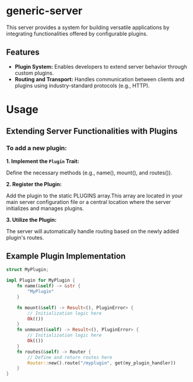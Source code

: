 # generic-server

This server provides a system for building versatile applications by integrating functionalities offered by configurable plugins.
## Features

* **Plugin System:** Enables developers to extend server behavior through custom plugins.
* **Routing and Transport:** Handles communication between clients and plugins using industry-standard protocols (e.g., HTTP).

# Usage
## Extending Server Functionalities with Plugins
### To add a new plugin:

**1. Implement the `Plugin` Trait:**

 Define the necessary methods (e.g., name(), mount(), and routes()).

**2. Register the Plugin:**

 Add the plugin to the static PLUGINS array.This array are located in your main server configuration file or a central location where the server initializes and manages plugins.

**3. Utilize the Plugin:**

 The server will automatically handle routing based on the newly added plugin's routes.

## Example Plugin Implementation
```rust
struct MyPlugin;

impl Plugin for MyPlugin {
    fn name(&self) -> &str {
        "MyPlugin"
    }

    fn mount(&self) -> Result<(), PluginError> {
        // Initialization logic here
        Ok(())
    }
    fn unmount(&self) -> Result<(), PluginError> {
        // Initialization logic here
        Ok(())
    }
    fn routes(&self) -> Router {
        // Define and return routes here
        Router::new().route("/myplugin", get(my_plugin_handler))
    }
}
```
